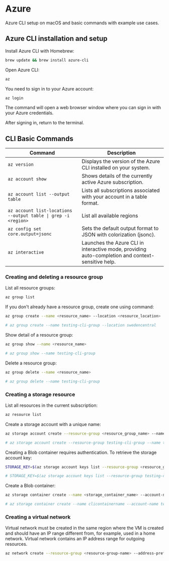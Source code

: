 # Azure

Azure CLI setup on macOS and basic commands with example use cases.

## Azure CLI installation and setup

Install Azure CLI with Homebrew:

```sh
brew update && brew install azure-cli
```

Open Azure CLI:

```sh
az
```

You need to sign in to your Azure account:

```sh
az login
```

The command will open a web browser window where you can sign in with your Azure credentials.

After signing in, return to the terminal.

## CLI Basic Commands

| Command                                                        | Description                                                                                       |
| -------------------------------------------------------------- | ------------------------------------------------------------------------------------------------- |
| `az version`                                                   | Displays the version of the Azure CLI installed on your system.                                   |
| `az account show`                                              | Shows details of the currently active Azure subscription.                                         |
| `az account list --output table`                               | Lists all subscriptions associated with your account in a table format.                           |
| `az account list-locations --output table \| grep -i <region>` | List all available regions                                                                        |
| `az config set core.output=jsonc`                              | Sets the default output format to JSON with colorization (jsonc).                                 |
| `az interactive`                                               | Launches the Azure CLI in interactive mode, providing auto-completion and context-sensitive help. |

### Creating and deleting a resource group

List all resource groups:

```bash
az group list
```

If you don't already have a resource group, create one using command:

```bash
az group create --name <resource_name> --location <resource_location>

# az group create --name testing-cli-group --location swedencentral
```

Show detail of a resource group:

```bash
az group show --name <resource_name>

# az group show --name testing-cli-group
```

Delete a resource group:

```bash
az group delete --name <resource_name>

# az group delete --name testing-cli-group
```

### Creating a storage resource

List all resources in the current subscription:

```bash
az resource list
```

Create a storage account with a unique name:

```bash
az storage account create --resource-group <resource_group_name> --name <store_name> --location <azure_region> --sku <replication_strategy> --kind <storage_account_type>

# az storage account create --resource-group testing-cli-group --name testingclistorage --location swedencentral --sku Standard_LRS --kind StorageV2
```

Creating a Blob container requires authentication. To retrieve the storage account key:

```bash
STORAGE_KEY=$(az storage account keys list --resource-group <resource_group_name> --account-name <storage_account_name> --query '[0].value' --output tsv)

# STORAGE_KEY=$(az storage account keys list --resource-group testing-cli-group --account-name testingclistorage --query '[0].value' --output tsv)
```

Create a Blob container:

```bash
az storage container create --name <storage_container_name> --account-name <storage_account_name> --account-key $STORAGE_KEY

# az storage container create --name clicontainername --account-name testingclistorage --account-key $STORAGE_KEY
```

### Creating a virtual network

Virtual network must be created in the same region where the VM is created and should have an IP range different from, for example, used in a home network. Virtual network contains an IP address range for outgoing resources.

```bash
az network create --resource-group <resource-group-name> --address-prefix 10.0.0.0/16 --subnet-name <subnet-name> --subnet-prefix 10.0.1.0/24

```
